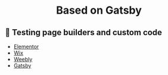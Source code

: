 <h1 align="center">
  Based on Gatsby
</h1>

## 🚀 Testing page builders and custom code

- [Elementor](https://michalc2.sg-host.com/)
- [Wix](https://kuba325.wixsite.com/my-site)
- [Weebly](https://michalc4.sg-host.com/index.html)
- [Gatsby](TODO:)

